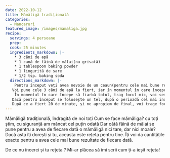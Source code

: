 ```yaml
---
date: 2022-10-12
title: Mămăligă tradițională
categories:
  - Mancaruri
featured_image: /images/mamaliga.jpg
recipe:
  servings: 4 persoane
  prep: 
  cook: 25 minutes
  ingredients_markdown: |-
    * 3 căni de apă
    * 1 cană de făină de mălai(nu grisată)
    * 1 tablespoon baking powder
    * 1 lingurită de sare
    * 1/2 tsp. baking soda 
  directions_markdown: |-
    Pentru început veți avea nevoie de un ceaun(pentru cele mai bune rezultate) sau o oală încăpătoare, neaderentă. 
   Voi pune cele 3 căni de apă la fiert, iar în momentul în care începe să fiarbă voi pune sarea și în ploaie voi turna făina amestecând continuu cu un tel până este încorporată toată făina. 
    În momentul în care începe să fiarbă totul, trag focul mic, voi semi-acoperi cu un capac și las să fiarbă pe foc mic pentru 20-25 de minute, amestecând odată la 3-5 minute pentru a nu se prinde pe fundul oalei. 
   Dacă pentru început se folosește un tel, după o perioadă cel mai indicat este să folosiți o lingură de lemn.
   După ce a fiert 20 de minute, și ne apropiem de final, voi trage focul maxim, las să fiarbă pentru 2-3 minute, cât să facă mămăliga o crustă subțire, apoi o torn rapid pe un dog. Acest lucru face ca mămăliga să iasă mai ușor din ceaun/oală.
---
```

Mămăligă tradițională, îndragită de noi toți
Cum se face mămăliga? cu toți știm, cu siguranță am mâncat cel puțin odată
Dar câtă făină de mălai se pune pentru a avea de fiecare dată o mămăligă nici tare, dar nici moale? Dacă asta îți dorești și tu, aceasta este rețeta pentru tine. Îți voi da cantitățile exacte pentru a avea cele mai bune rezultate de fiecare dată.


De ce nu încerci și tu rețeta ? Mi-ar plăcea să îmi scrii cum ți-a ieșit rețeta!